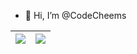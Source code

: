 - 👋 Hi, I’m @CodeCheems



| <a href="https://github.com/anuraghazra/github-readme-stats"><img align="center" src="https://github-readme-stats.vercel.app/api?username=CodeCheems&show_icons=true&count_private=true&hide=prs,issues,contribs&theme=jolly&hide_border=true" /></a> | <a href="https://github.com/anuraghazra/github-readme-stats"><img align="center" src="https://github-readme-stats.vercel.app/api/top-langs/?username=CodeCheems&layout=compact&theme=jolly&hide_border=true&hide=m4,html,perl,shell" /></a> |
| ------------- | ------------- |
<!---
JimmyHuChain/JimmyHuChain is a ✨ special ✨ repository because its `README.md` (this file) appears on your GitHub profile.
You can click the Preview link to take a look at your changes.
--->
